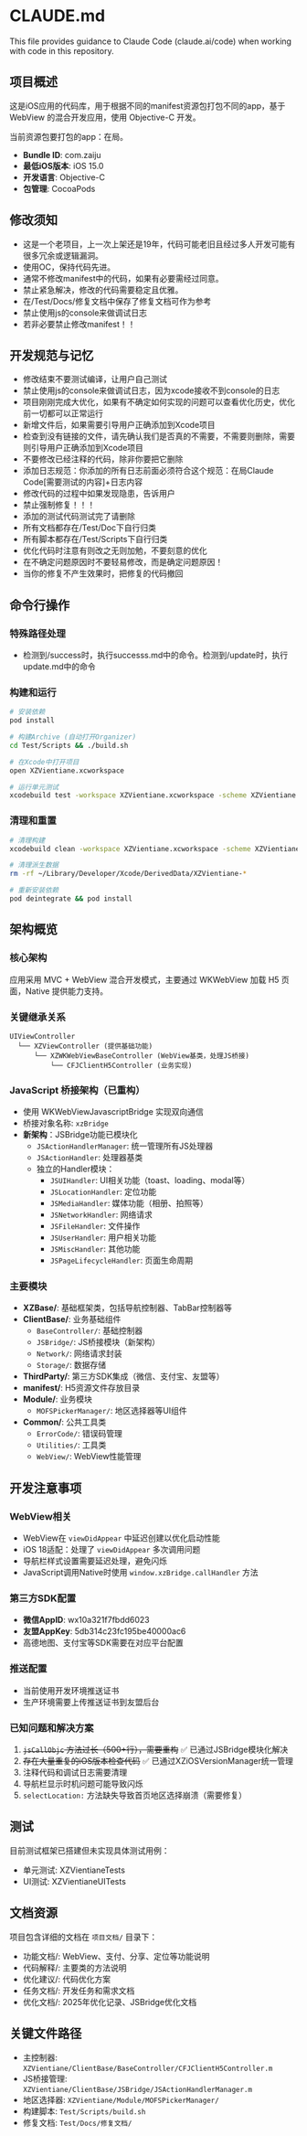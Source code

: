 # CLAUDE.md

This file provides guidance to Claude Code (claude.ai/code) when working with code in this repository.

## 项目概述

这是iOS应用的代码库，用于根据不同的manifest资源包打包不同的app，基于 WebView 的混合开发应用，使用 Objective-C 开发。

当前资源包要打包的app：在局。
- **Bundle ID**: com.zaiju
- **最低iOS版本**: iOS 15.0
- **开发语言**: Objective-C
- **包管理**: CocoaPods

## 修改须知
- 这是一个老项目，上一次上架还是19年，代码可能老旧且经过多人开发可能有很多冗余或逻辑漏洞。
- 使用OC，保持代码先进。
- 通常不修改manifest中的代码，如果有必要需经过同意。
- 禁止紧急解决，修改的代码需要稳定且优雅。
- 在/Test/Docs/修复文档中保存了修复文档可作为参考
- 禁止使用js的console来做调试日志
- 若非必要禁止修改manifest！！

## 开发规范与记忆
- 修改结束不要测试编译，让用户自己测试
- 禁止使用js的console来做调试日志，因为xcode接收不到console的日志
- 项目刚刚完成大优化，如果有不确定如何实现的问题可以查看优化历史，优化前一切都可以正常运行
- 新增文件后，如果需要引导用户正确添加到Xcode项目
- 检查到没有链接的文件，请先确认我们是否真的不需要，不需要则删除，需要则引导用户正确添加到Xcode项目
- 不要修改已经注释的代码，除非你要把它删除
- 添加日志规范：你添加的所有日志前面必须符合这个规范：在局Claude Code[需要测试的内容]+日志内容
- 修改代码的过程中如果发现隐患，告诉用户
- 禁止强制修复！！！
- 添加的测试代码测试完了请删除
- 所有文档都存在/Test/Doc下自行归类
- 所有脚本都存在/Test/Scripts下自行归类
- 优化代码时注意有则改之无则加勉，不要刻意的优化
- 在不确定问题原因时不要轻易修改，而是确定问题原因！
- 当你的修复不产生效果时，把修复的代码撤回

## 命令行操作

### 特殊路径处理
- 检测到/success时，执行successs.md中的命令。检测到/update时，执行update.md中的命令

### 构建和运行
```bash
# 安装依赖
pod install

# 构建Archive (自动打开Organizer)
cd Test/Scripts && ./build.sh

# 在Xcode中打开项目
open XZVientiane.xcworkspace

# 运行单元测试
xcodebuild test -workspace XZVientiane.xcworkspace -scheme XZVientiane -destination 'platform=iOS Simulator,name=iPhone 15'
```

### 清理和重置
```bash
# 清理构建
xcodebuild clean -workspace XZVientiane.xcworkspace -scheme XZVientiane

# 清理派生数据
rm -rf ~/Library/Developer/Xcode/DerivedData/XZVientiane-*

# 重新安装依赖
pod deintegrate && pod install
```

## 架构概览

### 核心架构
应用采用 MVC + WebView 混合开发模式，主要通过 WKWebView 加载 H5 页面，Native 提供能力支持。

### 关键继承关系
```
UIViewController
  └── XZViewController (提供基础功能)
      └── XZWKWebViewBaseController (WebView基类，处理JS桥接)
          └── CFJClientH5Controller (业务实现)
```

### JavaScript 桥接架构（已重构）
- 使用 WKWebViewJavascriptBridge 实现双向通信
- 桥接对象名称: `xzBridge`
- **新架构**：JSBridge功能已模块化
  - `JSActionHandlerManager`: 统一管理所有JS处理器
  - `JSActionHandler`: 处理器基类
  - 独立的Handler模块：
    - `JSUIHandler`: UI相关功能（toast、loading、modal等）
    - `JSLocationHandler`: 定位功能
    - `JSMediaHandler`: 媒体功能（相册、拍照等）
    - `JSNetworkHandler`: 网络请求
    - `JSFileHandler`: 文件操作
    - `JSUserHandler`: 用户相关功能
    - `JSMiscHandler`: 其他功能
    - `JSPageLifecycleHandler`: 页面生命周期

### 主要模块
- **XZBase/**: 基础框架类，包括导航控制器、TabBar控制器等
- **ClientBase/**: 业务基础组件
  - `BaseController/`: 基础控制器
  - `JSBridge/`: JS桥接模块（新架构）
  - `Network/`: 网络请求封装
  - `Storage/`: 数据存储
- **ThirdParty/**: 第三方SDK集成（微信、支付宝、友盟等）
- **manifest/**: H5资源文件存放目录
- **Module/**: 业务模块
  - `MOFSPickerManager/`: 地区选择器等UI组件
- **Common/**: 公共工具类
  - `ErrorCode/`: 错误码管理
  - `Utilities/`: 工具类
  - `WebView/`: WebView性能管理

## 开发注意事项

### WebView相关
- WebView在 `viewDidAppear` 中延迟创建以优化启动性能
- iOS 18适配：处理了 `viewDidAppear` 多次调用问题
- 导航栏样式设置需要延迟处理，避免闪烁
- JavaScript调用Native时使用 `window.xzBridge.callHandler` 方法

### 第三方SDK配置
- **微信AppID**: wx10a321f7fbdd6023
- **友盟AppKey**: 5db314c23fc195be40000ac6
- 高德地图、支付宝等SDK需要在对应平台配置

### 推送配置
- 当前使用开发环境推送证书
- 生产环境需要上传推送证书到友盟后台

### 已知问题和解决方案
1. ~~`jsCallObjc` 方法过长（500+行），需要重构~~ ✅ 已通过JSBridge模块化解决
2. ~~存在大量重复的iOS版本检查代码~~ ✅ 已通过XZiOSVersionManager统一管理
3. 注释代码和调试日志需要清理
4. 导航栏显示时机问题可能导致闪烁
5. `selectLocation:` 方法缺失导致首页地区选择崩溃（需要修复）

## 测试
目前测试框架已搭建但未实现具体测试用例：
- 单元测试: XZVientianeTests
- UI测试: XZVientianeUITests

## 文档资源
项目包含详细的文档在 `项目文档/` 目录下：
- 功能文档/: WebView、支付、分享、定位等功能说明
- 代码解释/: 主要类的方法说明
- 优化建议/: 代码优化方案
- 任务文档/: 开发任务和需求文档
- 优化文档/: 2025年优化记录、JSBridge优化文档

## 关键文件路径
- 主控制器: `XZVientiane/ClientBase/BaseController/CFJClientH5Controller.m`
- JS桥接管理: `XZVientiane/ClientBase/JSBridge/JSActionHandlerManager.m`
- 地区选择器: `XZVientiane/Module/MOFSPickerManager/`
- 构建脚本: `Test/Scripts/build.sh`
- 修复文档: `Test/Docs/修复文档/`